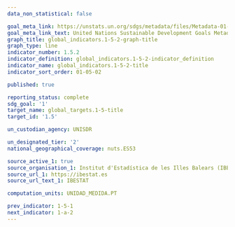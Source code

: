 ```yaml
---
data_non_statistical: false

goal_meta_link: https://unstats.un.org/sdgs/metadata/files/Metadata-01-05-02.pdf
goal_meta_link_text: United Nations Sustainable Development Goals Metadata (pdf 894kB)
graph_title: global_indicators.1-5-2-graph-title
graph_type: line
indicator_number: 1.5.2
indicator_definition: global_indicators.1-5-2-indicator_definition
indicator_name: global_indicators.1-5-2-title
indicator_sort_order: 01-05-02

published: true 

reporting_status: complete
sdg_goal: '1'
target_name: global_targets.1-5-title
target_id: '1.5'

un_custodian_agency: UNISDR

un_designated_tier: '2'
national_geographical_coverage: nuts.ES53

source_active_1: true
source_organisation_1: Institut d'Estadística de les Illes Balears (IBESTAT)
source_url_1: https://ibestat.es
source_url_text_1: IBESTAT

computation_units: UNIDAD_MEDIDA.PT

prev_indicator: 1-5-1
next_indicator: 1-a-2
---
```

